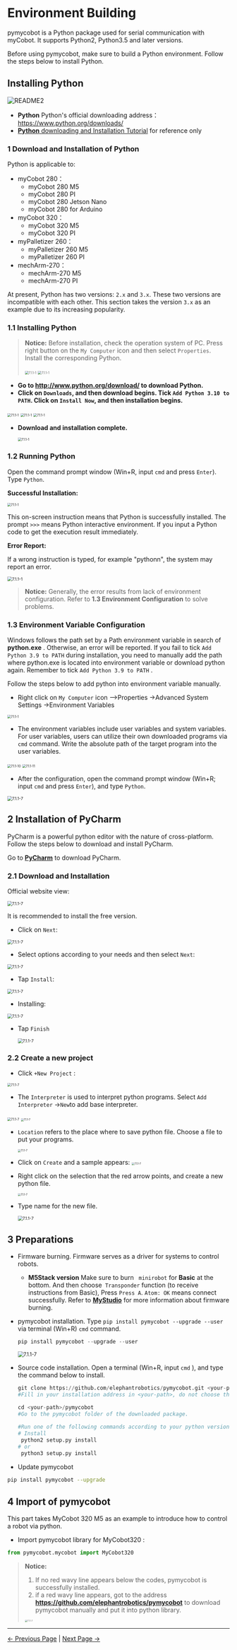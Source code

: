 # Environment Building

pymycobot is a Python package used for serial communication with myCobot. It supports Python2, Python3.5 and later versions.

Before using pymycobot, make sure to build a Python environment. Follow the steps below to install Python.

## Installing Python

![README2](../../resources/10-ApplicationBasePython/myArm/python-README2.jpg)

- **Python** Python's official downloading address：https://www.python.org/downloads/
- [**Python** downloading and Installation Tutorial](https://python.land/installing-python#Install_Python_on_Windows) for reference only

### 1 Download and Installation of Python

Python is applicable to:

- myCobot 280：
  - myCobot 280 M5
  - myCobot 280 PI
  - myCobot 280 Jetson Nano
  - myCobot 280 for Arduino
- myCobot 320：
  - myCobot 320 M5
  - myCobot 320 PI
- myPalletizer 260：
  - myPalletizer 260 M5
  - myPalletizer 260 PI
- mechArm-270：
  - mechArm-270 M5
  - mechArm-270 PI

At present, Python has two versions: `2.x` and `3.x`. These two versions are incompatible with each other. This section takes the version `3.x` as an example due to its increasing popularity.

### 1.1 Installing Python

> **Notice:** Before installation, check the operation system of PC. Press right button on the `My Computer` icon and  then select `Properties`. Install the corresponding Python.
>
> <img src="../../resources/10-ApplicationBasePython/operatingsystemchecking1.jpg" alt="7.1.1-1" style="zoom:50%;" />
>
> <img src="../../resources/10-ApplicationBasePython/operatingsystemchecking2.jpg" alt="7.1.1-1" style="zoom:50%;" />



* **Go to http://www.python.org/download/ to download Python.**
* **Click on `Downloads`, and then download begins. Tick `Add Python 3.10 to PATH`. Click on `Install Now`, and then installation begins.**

<img src="../../resources/10-ApplicationBasePython/pythoninstall1.jpg" alt="7.1.1-1" style="zoom:50%;" />

<img src="../../resources/10-ApplicationBasePython/pythoninstall2.jpg" alt="7.1.1-1" style="zoom:50%;" />

<img src="../../resources/10-ApplicationBasePython/pythoninstall3.jpg" alt="7.1.1-1" style="zoom:50%;" />

* **Download and installation complete.**

  <img src="../../resources/10-ApplicationBasePython/pythoninstall4.jpg" alt="7.1.1-1" style="zoom:50%;" />



### 1.2 Running Python
Open the command prompt window (Win+R, input `cmd` and press `Enter`). Type `Python`.

**Successful Installation:**

<img src="../../resources/10-ApplicationBasePython/successfulinstallation.jpg" alt="7.1.1-1" style="zoom:50%;" />

This on-screen instruction means that Python is successfully installed. The prompt `>>>` means Python interactive environment. If you input a Python code to get the execution result immediately.



**Error Report:** 

If a wrong instruction is typed, for example "pythonn", the system may report an error.

<img src="../../resources/10-ApplicationBasePython/installerror.jpg" alt="7.1.1-1" style="zoom: 67%;" />

> **Notice:** Generally, the error results from lack of environment configuration. Refer to **1.3 Environment Configuration** to solve problems.



### 1.3 Environment Variable Configuration 
Windows follows the path set by a Path environment variable in search of **python.exe** . Otherwise, an error will be reported. If you fail to tick `Add Python 3.9 to PATH` during installation, you need to manually add the path where python.exe is located into environment variable or download python again. Remember to tick `Add Python 3.9 to PATH` .

Follow the steps below to add python into environment variable manually.

* Right click on `My Computer` icon -->Properties ->Advanced System Settings ->Environment Variables

<img src="../../resources/10-ApplicationBasePython/environment configuration.jpg" alt="7.1.1-1" style="zoom: 50%;" />

* The environment variables include user variables and system variables. For user variables, users can utilize their own downloaded programs via `cmd` command. Write the absolute path of the target program into the user variables.

<img src="../../resources/10-ApplicationBasePython/user variable1.jpg" alt="7.1.1-10" style="zoom:50%;" />

<img src="../../resources/10-ApplicationBasePython/user variable2.jpg" alt="7.1.1-11" style="zoom:50%;" />

* After the configuration, open the command prompt window (Win+R; input `cmd` and press `Enter`), and type `Python`.

<img src="../../resources/10-ApplicationBasePython/user variable3.jpg" alt="7.1.1-7" style="zoom: 67%;" />

## 2 Installation of PyCharm

PyCharm is a powerful python editor with the nature of cross-platform. Follow the steps below to download and install PyCharm.

Go to **[PyCharm](http://www.jetbrains.com/pycharm/download/#section=windows)** to download PyCharm.

### 2.1 Download and Installation

Official website view:

<img src="../../resources/10-ApplicationBasePython/pycharmdownload1.jpg" alt="7.1.1-7" style="zoom: 67%;" />

It is recommended to install the free version.

* Click on `Next`:

<img src="../../resources/10-ApplicationBasePython/pycharmdownload2.jpg" alt="7.1.1-7" style="zoom: 67%;" />

* Select options according to your needs and then select `Next`:

<img src="../../resources/10-ApplicationBasePython/pycharmdownload3.jpg" alt="7.1.1-7" style="zoom: 67%;" />

* Tap `Install`:

<img src="../../resources/10-ApplicationBasePython/pycharmdownload4.jpg" alt="7.1.1-7" style="zoom: 67%;" />

* Installing:

<img src="../../resources/10-ApplicationBasePython/pycharmdownload5.jpg" alt="7.1.1-7" style="zoom: 67%;" />

* Tap `Finish`

  <img src="../../resources/10-ApplicationBasePython/pycharmdownload6.jpg" alt="7.1.1-7" style="zoom: 67%;" />



### 2.2 Create a new project

* Click `+New Project` :

<img src="../../resources/10-ApplicationBasePython/createproject1.jpg" alt="7.1.1-7" style="zoom: 50%;" />

*  The `Interpreter` is used to interpret python programs. Select  `Add Interpreter` ->`New`to add base interpreter.

  <img src="../../resources/10-ApplicationBasePython/interpreter1.jpg" alt="7.1.1-7" style="zoom: 50%;" />

  <img src="../../resources/10-ApplicationBasePython/interpreter3.jpg" alt="7.1.1-7" style="zoom: 40%;" />

* `Location` refers to the place where to save python file. Choose a file to put your programs.

  <img src="../../resources/10-ApplicationBasePython/location1.jpg" alt="7.1.1-7" style="zoom: 40%;" />

* Click on `Create` and a sample appears:
  <img src="../../resources/10-ApplicationBasePython/createproject2.jpg" alt="7.1.1-7" style="zoom: 40%;" />

* Right click on the selection that the red arrow points, and create a new python file.

  <img src="../../resources/10-ApplicationBasePython/createproject3.jpg" alt="7.1.1-7" style="zoom: 40%;" />

* Type name for the new file.

  <img src="../../resources/10-ApplicationBasePython/createproject4.jpg" alt="7.1.1-7" style="zoom: 67%;" />




## 3 Preparations

* Firmware burning. Firmware serves as a driver for systems to control robots. 

  * **M5Stack version** Make sure to burn ` minirobot` for **Basic** at the bottom. And then choose` Transponder` function (to receive instructions from Basic), Press `Press A`. `Atom: OK` means connect successfully. Refer to [**MyStudio**]((https://docs.elephantrobotics.com/docs/gitbook-en/4-BasicApplication/4.1-myStudio/)) for more information about firmware burning.

* pymycobot installation. Type `pip install pymycobot --upgrade --user` via terminal (Win+R) `cmd` command.

  ```python
  pip install pymycobot --upgrade --user
  ```

  

  <img src="../../resources/10-ApplicationBasePython/pymycobotinstall.jpg" alt="7.1.1-7" style="zoom: 80%;" />

* Source code installation. Open a terminal (Win+R, input `cmd` ), and type the command below to install.

  ```python
  git clone https://github.com/elephantrobotics/pymycobot.git <your-path>   
  #Fill in your installation address in <your-path>, do not choose the current default path.
  								
  cd <your-path>/pymycobot	
  #Go to the pymycobot folder of the downloaded package.
  
  #Run one of the following commands according to your python version.
  # Install
   python2 setup.py install	
  # or
   python3 setup.py install
  ```

* Update pymycobot

```bash
pip install pymycobot --upgrade
```


## 4 Import of pymycobot 

This part takes MyCobot 320 M5 as an example to introduce how to control a robot via python. 

* Import  pymycobot  library for MyCobot320 :

```python
from pymycobot.mycobot import MyCobot320
```

> **Notice:**
>
> 1. If no red wavy line appears below the codes, pymycobot is successfully installed.
> 2. if a red wavy line appears, got to the address **https://github.com/elephantrobotics/pymycobot** to download pymycobot manually and put it into python library.
>
> <img src="../../resources/10-ApplicationBasePython/pymycobotdownload.jpg" alt="7.1.1-7" style="zoom: 33%;" />

---

[← Previous Page](../README.md) | [Next Page →](2_API.md)